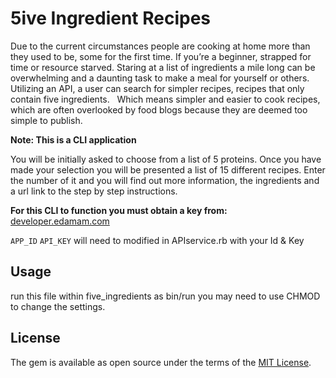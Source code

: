 # 5ive Ingredient Recipes

Due to the current circumstances people are cooking at home more than they used to be, some for the first time. If you’re a beginner, strapped for time or resource starved. Staring at a list of ingredients a mile long can be overwhelming and a daunting task to make a meal for yourself or others. Utilizing an API, a user can search for simpler recipes, recipes that only contain five ingredients.   Which means simpler and easier to cook recipes, which are often overlooked by food blogs because they are deemed too simple to publish.

**Note: This is a CLI application**

You will be initially asked to choose from a list of 5 proteins. Once you have made your selection you will be presented a list of 15 different recipes. Enter the number of it and you will find out more information, the ingredients and a url link to the step by step instructions.

**For this CLI to function you must obtain a key from:** [developer.edamam.com](https://developer.edamam.com/)

`APP_ID` `API_KEY` will need to modified in APIservice.rb with your Id & Key

## Usage
run this file within five_ingredients as bin/run you may need to use CHMOD to change the settings.

## License
The gem is available as open source under the terms of the [MIT License](https://opensource.org/licenses/MIT).
